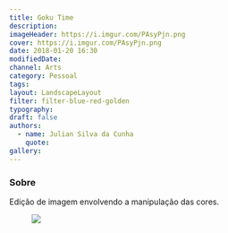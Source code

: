 ```yaml
---
title: Goku Time
description:
imageHeader: https://i.imgur.com/PAsyPjn.png
cover: https://i.imgur.com/PAsyPjn.png
date: 2018-01-20 16:30
modifiedDate:
channel: Arts
category: Pessoal
tags:
layout: LandscapeLayout
filter: filter-blue-red-golden
typography:
draft: false
authors:
  - name: Julian Silva da Cunha
    quote:
gallery:
---
```


### Sobre

Edição de imagem envolvendo a manipulação das cores.

<figure>
<img src="https://i.imgur.com/PAsyPjn.png" className="max-w-none mx-auto block"/>
</figure>
